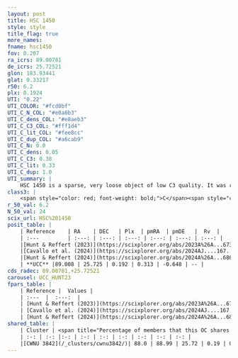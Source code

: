 ```yaml
---
layout: post
title: HSC 1450
style: style
title_flag: true
more_names: 
fname: hsc1450
fov: 0.207
ra_icrs: 89.00781
de_icrs: 25.72521
glon: 183.93441
glat: 0.33217
r50: 6.2
plx: 0.1924
UTI: "0.22"
UTI_COLOR: "#fcd0bf"
UTI_C_N_COL: "#e0a6b3"
UTI_C_dens_COL: "#e8aeb3"
UTI_C_C3_COL: "#fff1d4"
UTI_C_lit_COL: "#fee8cc"
UTI_C_dup_COL: "#a6cab9"
UTI_C_N: 0.0
UTI_C_dens: 0.05
UTI_C_C3: 0.38
UTI_C_lit: 0.33
UTI_C_dup: 1.0
UTI_summary: |
    HSC 1450 is a sparse, very loose object of low C3 quality. It was recently reported in the literature. This object shares a large percentage of members with a later reported entry.<br><br><span style="color: #99180f; font-weight: bold;">Warning: </span>contains less than 25 stars with <i>P>0.5</i> estimated.
class3: |
    <span style="color: red; font-weight: bold;">C</span><span style="color: #FFC300; font-weight: bold;">B</span>
r_50_val: 6.2
N_50_val: 24
scix_url: HSC%201450
posit_table: |
    | Reference    | RA    | DEC   | Plx  | pmRA  | pmDE   |  Rv  |
    | :---         | :---: | :---: | :---: | :---: | :---: | :---: |
    |[Hunt & Reffert (2023)](https://scixplorer.org/abs/2023A%26A...673A.114H) | 88.995 | 25.716 | 0.194 | 0.298 | -0.652 | 54.41 |
    |[Cavallo et al. (2024)](https://scixplorer.org/abs/2024AJ....167...12C) | 88.959 | 25.697 | 0.194 | -- | -- | -- |
    |[Hunt & Reffert (2024)](https://scixplorer.org/abs/2024A%26A...686A..42H) | 88.995 | 25.716 | 0.194 | 0.298 | -0.652 | 54.41 |
    | **UCC** |89.008 | 25.725 | 0.192 | 0.313 | -0.648 | -- | 
cds_radec: 89.00781,+25.72521
carousel: UCC_HUNT23
fpars_table: |
    | Reference |  Values |
    | :---  |  :---:  |
    | [Hunt & Reffert (2023)](https://scixplorer.org/abs/2023A%26A...673A.114H) | `AV50=2.499, diffAV50=1.878, MOD50=13.256, logAge50=8.051` |
    | [Cavallo et al. (2024)](https://scixplorer.org/abs/2024AJ....167...12C) | `AV50=2.29, dMod50=13.07, logAge50=8.28, [Fe/H]50=0.63` |
    | [Hunt & Reffert (2024)](https://scixplorer.org/abs/2024A%26A...686A..42H) | `MassJ=771.462` |
shared_table: |
    | Cluster | <span title="Percentage of members that this OC shares with the ones listed">%</span>   | RA   | DEC   | Plx   | pmRA  | pmDE  | Rv | UTI |
    | :-: | :-: |:-: | :-: | :-: | :-: | :-: | :-: | :-: |
    |[CWNU 3842](/_clusters/cwnu3842/)| 88.0 | 88.99 | 25.72 | 0.19 | 0.29 | -0.63 | -- |0.04 |
---
```

